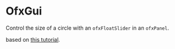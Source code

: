 # OfxGui

Control the size of a circle with an `ofxFloatSlider` in an `ofxPanel`.

based on [this tutorial](http://openframeworks.cc/learning/01_basics/how_to_create_slider/).

